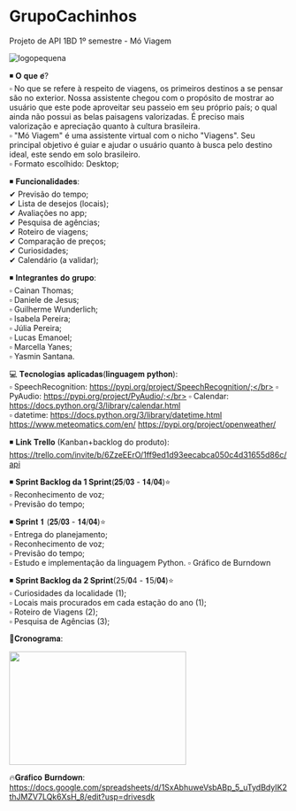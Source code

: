 # GrupoCachinhos
Projeto de API 1BD 1º semestre - Mó Viagem

![logopequena](https://user-images.githubusercontent.com/71770652/161846651-391a201b-48de-4b73-a8da-1f612c366ac1.jpg)

◾ 𝐎 𝐪𝐮𝐞 𝐞́?</br>
 ▫ No que se refere à respeito de viagens, os primeiros destinos a se pensar são no exterior. Nossa assistente chegou com o propósito de mostrar ao usuário que este pode aproveitar seu passeio em seu próprio país; o qual ainda não possui as belas paisagens valorizadas. É preciso mais valorização e apreciação quanto à cultura       brasileira.</br>
 ▫ "Mó Viagem" é uma assistente virtual com o nicho "Viagens". Seu principal objetivo é guiar e ajudar o usuário quanto à busca pelo destino         ideal, este sendo em solo brasileiro. </br>
 ▫ Formato escolhido: Desktop;</br>
 
 
◾ 𝐅𝐮𝐧𝐜𝐢𝐨𝐧𝐚𝐥𝐢𝐝𝐚𝐝𝐞𝐬:</br>
      ✔ Previsão do tempo;</br>
      ✔ Lista de desejos (locais);</br>
      ✔ Avaliações no app;</br>
      ✔ Pesquisa de agências;</br>
      ✔ Roteiro de viagens;</br>
      ✔ Comparação de preços;</br>
      ✔ Curiosidades;</br>
      ✔ Calendário (a validar);</br>
     
 
 
 ◾ 𝐈𝐧𝐭𝐞𝐠𝐫𝐚𝐧𝐭𝐞𝐬 𝐝𝐨 𝐠𝐫𝐮𝐩𝐨:</br>
 ▫ Cainan Thomas;</br>
 ▫ Daniele de Jesus;</br>
 ▫ Guilherme Wunderlich;</br>
 ▫ Isabela Pereira;</br>
 ▫ Júlia Pereira;</br>
 ▫ Lucas Emanoel;</br>
 ▫ Marcella Yanes;</br>
 ▫ Yasmin Santana.</br>

💻 𝐓𝐞𝐜𝐧𝐨𝐥𝐨𝐠𝐢𝐚𝐬 𝐚𝐩𝐥𝐢𝐜𝐚𝐝𝐚𝐬(𝐥𝐢𝐧𝐠𝐮𝐚𝐠𝐞𝐦 𝐩𝐲𝐭𝐡𝐨𝐧):</br>
 ▫ SpeechRecognition: https://pypi.org/project/SpeechRecognition/;</br>
 ▫ PyAudio: https://pypi.org/project/PyAudio/;</br>
 ▫ Calendar: https://docs.python.org/3/library/calendar.html</br>
 ▫ datetime: https://docs.python.org/3/library/datetime.html
 https://www.meteomatics.com/en/
 https://pypi.org/project/openweather/

 

◾ 𝐋𝐢𝐧𝐤 𝐓𝐫𝐞𝐥𝐥𝐨 (Kanban+backlog do produto): https://trello.com/invite/b/6ZzeEErO/1ff9ed1d93eecabca050c4d31655d86c/api

◾ **Sprint Backlog da 1 Sprint**(𝟐𝟓/𝟎𝟑 - 𝟏𝟒/𝟎𝟒)⭐</br>
 ▫ Reconhecimento de voz;</br>
 ▫ Previsão do tempo;</br>

◾ 𝐒𝐩𝐫𝐢𝐧𝐭 𝟏 (𝟐𝟓/𝟎𝟑 - 𝟏𝟒/𝟎𝟒)⭐</br>
 ▫ Entrega do planejamento;</br>
 ▫ Reconhecimento de voz;</br>
 ▫ Previsão do tempo;</br>
 ▫ Estudo e implementação da linguagem Python.
 ▫ Gráfico de Burndown
 
 ◾ **Sprint Backlog da 2 Sprint**(25/𝟎4 - 𝟏5/𝟎𝟒)⭐</br>
 ▫ Curiosidades da localidade (1);</br>
 ▫ Locais mais procurados em cada estação do ano (1);</br>
 ▫ Roteiro de Viagens (2);</br>
 ▫ Pesquisa de Agências (3);</br>

📆𝐂𝐫𝐨𝐧𝐨𝐠𝐫𝐚𝐦𝐚: <div class="container">
               <img src="trabalho.PNG" width="320" height="205" />
              </div>



🔥𝐆𝐫𝐚́𝐟𝐢𝐜𝐨 𝐁𝐮𝐫𝐧𝐝𝐨𝐰𝐧: https://docs.google.com/spreadsheets/d/1SxAbhuweVsbABp_5_uTydBdyIK2thJMZV7LQk6XsH_8/edit?usp=drivesdk


